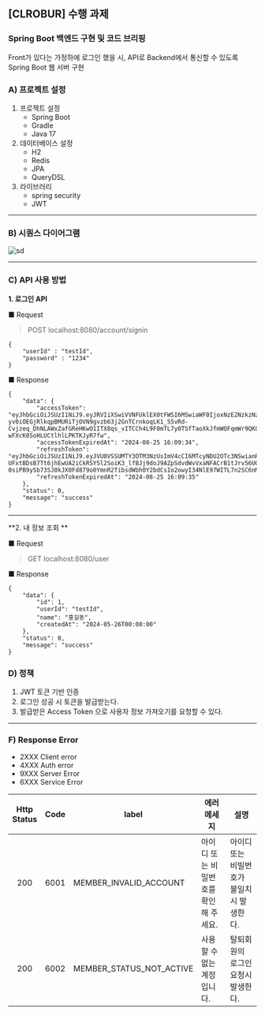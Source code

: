## [CLROBUR] 수행 과제
###  Spring Boot 백엔드 구현 및 코드 브리핑
Front가 있다는 가정하에 로그인 했을 시,  API로 Backend에서 통신할 수 있도록 Spring Boot 웹 서버 구현


### A)  프로젝트 설정
1. 프로젝트 설정
    - Spring Boot
    - Gradle
    - Java 17
2. 데이터베이스 설정
    - H2
    - Redis
    - JPA
    - QueryDSL
3. 라이브러리
    - spring security
    - JWT

----

### B) 시퀀스 다이어그램
![sd](https://github.com/antigravity-official/backend-product-amount/assets/73773527/69236cd9-7179-4903-95fe-e141ce6f8e60)



----

### C) API 사용 방법


**1. 로그인 API**

■ Request
> POST localhost:8080/account/signin
```
{
    "userId" : "testId",
    "password" : "1234"
}
```

■ Response
```
{
    "data": {
        "accessToken": "eyJhbGciOiJSUzI1NiJ9.eyJRVIiXSwiVVNFUklEX0tFWSI6MSwiaWF0IjoxNzE2NzkzNzc0LCJleHAiOjE3MzQsImp0aSI6IjBiNjZhYWY4L0NTM1ZDIzN2FjMSJ9.ZCF4_TJN5KDrb5_A4GjAdWsJr6qqvVj4WpmfzybD-yv0iOEGjRlkqpBMURiTjOVN9gvzb63j2GnTCrnkoqLK1_S5vRd-Cvjzeq_DhNLAWxZafGReHKwO1ITX8qs_vITCCh4L9F0mTL7y0TSfTaoXkJfmWOFqmWr9QK0iuDcVvbdAQMr_-wFXcK0SoHLUCtlhlLPKTKJyR7fw",
        "accessTokenExpiredAt": "2024-08-25 16:09:34",
        "refreshToken": "eyJhbGciOiJSUzI1NiJ9.eyJVU0VSSUMTY3OTM3NzUsImV4cCI6MTcyNDU2OTc3NSwianRpIjoiNjUzGNlLWEzOWMtMThmZGU5ZWJkZGJlIn0.rdngFEQR_SIspSjV2x-UFxtBDsB7Tt6jhEwUA2iCkRSY5l2SoiK3_lfBJj9doJ9AZpSdvdWvVxaNFACrB1tJrv56UGdVa05bVEX4_97LRwySPxryMPlCRL2gcs6W-0siPB9ySb73SJ0kJX0Fd879o0YmnR2TibsdWbh0Y2bdCsIo2owyI34NlE97WITL7n2SC6nMvJLpjufLQbpzaIMCf5E7frBWw",
        "refreshTokenExpiredAt": "2024-08-25 16:09:35"
    },
    "status": 0,
    "message": "success"
}
```

----
**2. 내 정보 조회 **

■ Request
> GET localhost:8080/user

■ Response
```
{
    "data": {
        "id": 1,
        "userId": "testId",
        "name": "홍길동",
        "createdAt": "2024-05-26T00:00:00"
    },
    "status": 0,
    "message": "success"
}
```

### D) 정책
1. JWT 토큰 기반 인증
2. 로그인 성공 시 토큰을 발급받는다.
3. 발급받은 Access Token 으로 사용자 정보 가져오기를 요청할 수 있다.
----
### F) Response Error
- 2XXX Client error
- 4XXX Auth error
- 9XXX Server Error
- 6XXX Service Error


|  Http <br/>Status  |   Code    | label                | 에러 메세지            | 설명                  |
|:------------------:|:---------:|----------------------|-------------------|---------------------|
|        200         |   6001    | MEMBER_INVALID_ACCOUNT      | 아이디 또는 비밀번호를 확인해 주세요.      | 아이디 또는 비빌번호가 불일치 시 발생한다. |
|        200         |   6002    | MEMBER_STATUS_NOT_ACTIVE    |사용할 수 없는 계정입니다.  | 탈퇴회원의 로그인 요청시 발생한다. |

